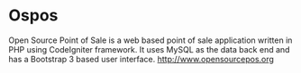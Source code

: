 # Ospos
Open Source Point of Sale is a web based point of sale application written in PHP using CodeIgniter framework. It uses MySQL as the data back end and has a Bootstrap 3 based user interface. http://www.opensourcepos.org
